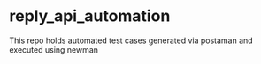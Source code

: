 # reply_api_automation
This repo holds automated test cases generated via postaman and executed using newman
